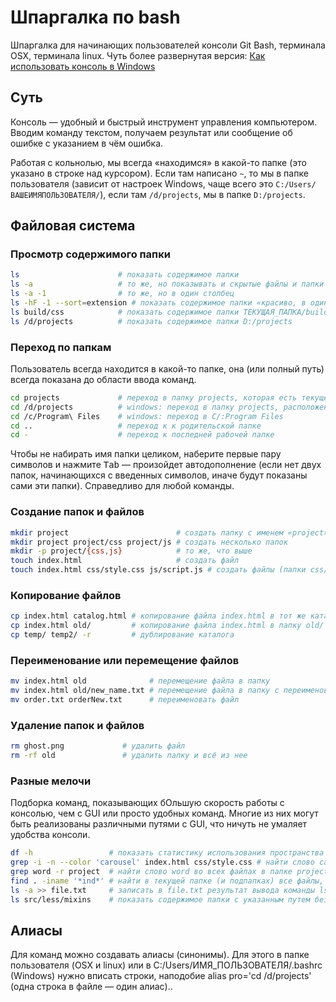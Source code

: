 # Шпаргалка по bash

Шпаргалка для начинающих пользователей консоли Git Bash, терминала OSX, терминала linux. Чуть более развернутая версия: [Как использовать консоль в Windows](http://nicothin.pro/page/console-windows)

## Суть

Консоль — удобный и быстрый инструмент управления компьютером. Вводим команду текстом, получаем результат или сообщение об ошибке с указанием в чём ошибка.

Работая с кольнолью, мы всегда «находимся» в какой-то папке (это указано в строке над курсором). Если там написано `~`, то мы в папке пользователя (зависит от настроек Windows, чаще всего это `C:/Users/ВАШЕИМЯПОЛЬЗОВАТЕЛЯ/`), если там `/d/projects`, мы в папке `D:/projects`.

## Файловая система

### Просмотр содержимого папки

```bash
ls                      # показать содержимое папки
ls -a                   # то же, но показывать и скрытые файлы и папки
ls -a -1                # то же, но в один столбец
ls -hF -1 --sort=extension # показать содержимое папки «красиво, в один столбец»
ls build/css            # показать содержимое папки ТЕКУЩАЯ_ПАПКА/build/css
ls /d/projects          # показать содержимое папки D:/projects
```

### Переход по папкам

Пользователь всегда находится в какой-то папке, она (или полный путь) всегда показана до области ввода команд. 

```bash
cd projects             # переход в папку projects, которая есть текущей папке
cd /d/projects          # windows: переход в папку projects, расположенную по адресу D:/projects 
cd /c/Program\ Files    # windows: переход в C/:Program Files 
cd ..                   # переход к к родительской папке 
cd -                    # переход к последней рабочей папке
```

Чтобы не набирать имя папки целиком, наберите первые пару символов и нажмите <kbd>Tab</kbd> — произойдет автодополнение (если нет двух папок, начинающихся с введенных символов, иначе будут показаны сами эти папки). Справедливо для любой команды.

### Создание папок и файлов

```bash
mkdir project                        # создать папку с именем «project»
mkdir project project/css project/js # создать несколько папок
mkdir -p project/{css,js}            # то же, что выше
touch index.html                     # создать файл
touch index.html css/style.css js/script.js # создать файлы (папки css/ и js/ должны уже существовать)
```

### Копирование файлов

```bash
cp index.html catalog.html # копирование файла index.html в тот же каталог с переименованием в catalog.html
cp index.html old/         # копирование файла index.html в папку old/ (все произойдет в текущей папке)
cp temp/ temp2/ -r         # дублирование каталога
```


### Переименование или перемещение файлов

```bash
mv index.html old              # перемещение файла в папку
mv index.html old/new_name.txt # перемещение файла в папку с переименованием файла
mv order.txt orderNew.txt      # переименовать файл
```


### Удаление папок и файлов

```bash
rm ghost.png             # удалить файл
rm -rf old               # удалить папку и всё из нее
```

### Разные мелочи

Подборка команд, показывающих бОльшую скорость работы с консолью, чем с GUI или просто удобных команд. Многие из них могут быть реализованы различными путями с GUI, что ничуть не умаляет удобства консоли.

```bash
df -h                 # показать статистику использования пространства на дисках
grep -i -n --color 'carousel' index.html css/style.css # найти слово carousel в двух указанных файлах (с игнором регистра), вывести строки с этим словом и номера строк (искомое слово подсветить)
grep word -r project  # найти слово word во всех файлах в папке project
find . -iname '*ind*' # найти в текущей папке (и подпапках) все файлы, имена которых содержат ind и показать списком
ls -a >> file.txt     # записать в file.txt результат вывода команды ls -a
ls src/less/mixins    # показать содержимое папки с указанным путем без перехода в неё
```

## Алиасы

Для команд можно создавать алиасы (синонимы). Для этого в папке пользователя (OSX и linux) или в C:/Users/ИМЯ_ПОЛЬЗОВАТЕЛЯ/.bashrc (Windows) нужно вписать строки, наподобие alias pro='cd /d/projects' (одна строка в файле — один алиас).. 
